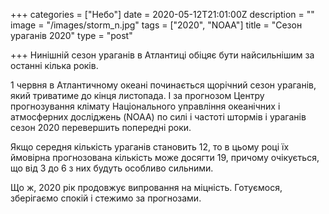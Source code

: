 +++
categories = ["Небо"]
date = 2020-05-12T21:01:00Z
description = ""
image = "/images/storm_n.jpg"
tags = ["2020", "NOAA"]
title = "Сезон ураганів 2020"
type = "post"

+++
Нинішній сезон ураганів в Атлантиці обіцяє бути найсильнішим за останні кілька років.

1 червня в Атлантичному океані починається щорічний сезон ураганів, який триватиме до кінця листопада. І за прогнозом Центру прогнозування клімату Національного управління океанічних і атмосферних досліджень (NOAA) по силі і частоті штормів і ураганів сезон 2020 перевершить попередні роки.

Якщо середня кількість ураганів становить 12, то в цьому році їх ймовірна прогнозована кількість може досягти 19, причому очікується, що від 3 до 6 з них будуть особливо сильними.

Що ж, 2020 рік продовжує випровання на міцність. Готуємося, зберігаємо спокій і стежимо за прогнозами.
